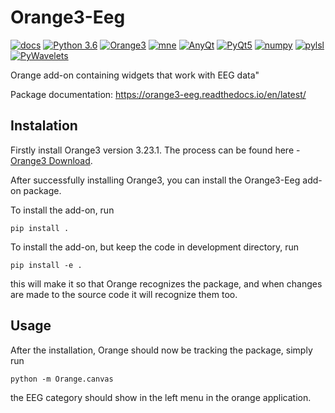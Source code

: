 Orange3-Eeg
===========

[![docs](https://img.shields.io/badge/docs-passing-green.svg)](https://orange3-eeg.readthedocs.io/en/latest/)
[![Python 3.6](https://img.shields.io/badge/python-%3E=3.6-blue.svg)](https://www.python.org/downloads/release/python-360/)
[![Orange3](https://img.shields.io/badge/Orange3-3.23.1-orange.svg)](https://orange.biolab.si/download/#windows)
[![mne](https://img.shields.io/badge/mne-0.17.1-blueviolet.svg)](https://mne.tools/0.17/install_mne_python.html)
[![AnyQt](https://img.shields.io/badge/AnyQt--green.svg)](https://pypi.org/project/AnyQt/)
[![PyQt5](https://img.shields.io/badge/PyQt5--green.svg)](https://pypi.org/project/PyQt5/)
[![numpy](https://img.shields.io/badge/numpy--blue.svg)](https://numpy.org/)
[![pylsl](https://img.shields.io/badge/pylsl--blue.svg)](https://pypi.org/project/pylsl/)
[![PyWavelets](https://img.shields.io/badge/pywt--blue.svg)](https://pywavelets.readthedocs.io/en/latest/install.html)

Orange add-on containing widgets that work with EEG data"

Package documentation: https://orange3-eeg.readthedocs.io/en/latest/

## Instalation

Firstly install Orange3 version 3.23.1. The process can be found here - [Orange3 Download](https://orange.biolab.si/download/#windows).

After successfully installing Orange3, you can install the Orange3-Eeg add-on package.

To install the add-on, run
    
    pip install .

To install the add-on, but keep the code in development directory, run

    pip install -e .
    
this will make it so that Orange recognizes the package, and when changes are made
to the source code it will recognize them too.

## Usage
After the installation, Orange should now be tracking the package, simply run

    python -m Orange.canvas
    
the EEG category should show in the left menu in the orange application.